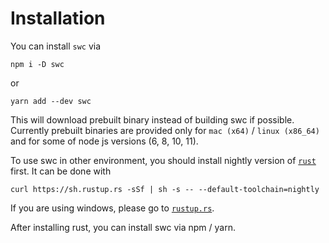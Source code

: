 # Installation

You can install `swc` via

```
npm i -D swc
```

or

```
yarn add --dev swc
```

This will download prebuilt binary instead of building swc if possible.
Currently prebuilt binaries are provided only for `mac (x64)` / `linux (x86_64)`
and for some of node js versions (6, 8, 10, 11).

To use swc in other environment, you should install nightly version of
[`rust`](https://www.rust-lang.org/) first. It can be done with

```
curl https://sh.rustup.rs -sSf | sh -s -- --default-toolchain=nightly
```

If you are using windows, please go to [`rustup.rs`](https://rustup.rs).

After installing rust, you can install swc via npm / yarn.
